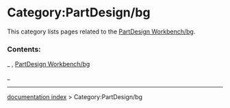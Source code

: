 # Category:PartDesign/bg
This category lists pages related to the [PartDesign Workbench/bg](PartDesign_Workbench/bg.md).

### Contents:

_ , [PartDesign Workbench/bg](PartDesign_Workbench/bg.md)

_

---
[documentation index](../README.md) > Category:PartDesign/bg
